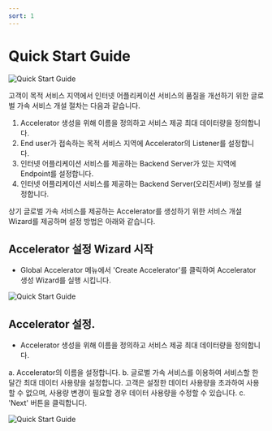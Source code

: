 ```yaml
---
sort: 1
---
```


# Quick Start Guide

![Quick Start Guide](https://gexpressman.github.io/images/QuickStart_guide.png)

고객이 목적 서비스 지역에서 인터넷 어플리케이션 서비스의 품질을 개선하기 위한 글로벌 가속 서비스 개설 절차는 다음과 같습니다.


1. Accelerator 생성을 위해 이름을 정의하고 서비스 제공 최대 데이터량을 정의합니다.
2. End user가 접속하는 목적 서비스 지역에 Accelerator의 Listener를 설정합니다. 
3. 인터넷 어플리케이션 서비스를 제공하는 Backend Server가 있는 지역에 Endpoint를 설정합니다.
4. 인터넷 어플리케이션 서비스를 제공하는 Backend Server(오리진서버) 정보를 설정합니다.    

상기 글로벌 가속 서비스를 제공하는 Accelerator를 생성하기 위한 서비스 개설 Wizard를 제공하며 설정 방법은 아래와 같습니다.

## Accelerator 설정 Wizard 시작
* Global Accelerator 메뉴에서 'Create Accelerator'를 클릭하여 Accelerator 생성 Wizard를 실행 시킵니다.

![Quick Start Guide](https://gexpressman.github.io/images/QuickStart_Wizard_exec.png)

## Accelerator 설정.
* Accelerator 생성을 위해 이름을 정의하고 서비스 제공 최대 데이터량을 정의합니다.

a. Accelerator의 이름을 설정합니다.
b. 글로벌 가속 서비스를 이용하여 서비스할 한달간 최대 데이터 사용량을 설정합니다. 고객은 설정한 데이터 사용량을 초과하여 사용할 수 없으며, 사용량 변경이 필요할 경우 데이터 사용량을 수정할 수 있습니다.
c. 'Next' 버튼을 클릭합니다.

![Quick Start Guide](https://gexpressman.github.io/images/QuickStart_Wizard_Accelerator.png)
  
